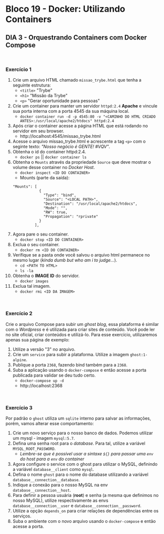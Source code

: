 # **Bloco 19 -** Docker: Utilizando Containers

## DIA 3 - Orquestrando Containers com Docker Compose

&nbsp;

### **Exercício 1**

1. Crie um arquivo HTML chamado `missao_trybe.html` que tenha a seguinte estrutura:
    * `<title>` "Trybe"
    * `<h1>` "Missão da Trybe"
    * `<p>` "Gerar oportunidade para pessoas"
2. Crie um container para manter um servidor `httpd:2.4` **Apache** e vincule sua porta interna com a porta 4545 da sua máquina local.
    * `docker container run -d -p 4545:80 -v "<CAMINHO DO HTML CRIADO ANTES>:/usr/local/apache2/htdocs" httpd:2.4`
3. Após criar o container acesse a página HTML que está rodando no servidor em seu browser.
    * http://localhost:4545/missao_trybe.html
4. Acesse o arquivo missao_trybe.html e acrescente a tag `<p>` com o seginte texto: *"Nosso negócio é GENTE! #VQV"*.
5. Obtenha o id do container httpd:2.4.
    * `docker ps` || `docker container ls`
6. Obtenha o `Mounts` através da propriedade `Source` que deve mostrar o volume desse container no *Docker Host*.
    * `docker inspect <ID DO CONTAINER>`
    * Mounts (parte da saída):
    ```
    "Mounts": [
                {
                  "Type": "bind",
                  "Source": "<LOCAL PATH>",
                  "Destination": "/usr/local/apache2/htdocs",
                  "Mode": "",
                  "RW": true,
                  "Propagation": "rprivate"
                }
              ],
    ```
7. Agora pare o seu container.
    * `docker stop <ID DO CONTAINER>`
8. Exclua o seu container.
    * `docker rm <ID DO CONTAINER>`
9. Verifique se a pasta onde você salvou o arquivo html permanece no mesmo lugar (*kinda dumb but who am i to judge...*).
	* `cd <PATH TO HTML>`
	* `ls -la`
10. Obtenha o **IMAGE ID** do servidor.
	* `docker images`
11. Exclua tal imagem.
	* `docker rmi <ID DA IMAGEM>`

&nbsp;

### **Exercício 2**

Crie o arquivo Compose para subir um *ghost blog*, essa plataforma é similar com o *Wordpress* e é utilizada para criar sites de conteúdo. Você pode ler no site oficial, criar conteúdos e utilizá-lo. Para esse exercício, utilizaremos apenas sua página de exemplo:

1. Utilize a versão "3" no arquivo.
2. Crie um `service` para subir a plataforma. Utilize a imagem `ghost:1-alpine`.
3. Publique a porta `2368`, fazendo bind também para a `2368`.
4. Suba a aplicação usando o `docker-compose` e então acesse a porta publicada para validar se deu tudo certo.
	* `docker-compose up -d`
	* http://localhost:2368

&nbsp;

### **Exercício 3**

Por padrão o `ghost` utiliza um `sqlite` interno para salvar as informações, porém, vamos alterar esse comportamento:

1. Crie um novo serviço para o nosso banco de dados. Podemos utilizar um mysql - imagem `mysql:5.7`.
2. Defina uma senha root para o *database*. Para tal, utilize a variável `MYSQL_ROOT_PASSWORD`.
	* *Lembre-se que é possível usar a sintaxe `${}` para passar uma `env` do host para a `env` do container*
3. Agora configure o service com o ghost para utilizar o MySQL, definindo a variável `database__client` como `mysql`.
4. Defina o nome `ghost` para o nome do database utilizando a variável `database__connection__database`.
5. Indique a conexão para o nosso MySQL na env `database__connection__host`.
6. Para definir a pessoa usuária (**root**) e senha (a mesma que definimos no nosso MySQL), utilize respectivamente as envs `database__connection__user` e `database__connection__password`.
7. Utilize a opção `depends_on` para criar relações de dependências entre os serviços.
8. Suba o ambiente com o novo arquivo usando o `docker-compose` e então acesse a porta.
